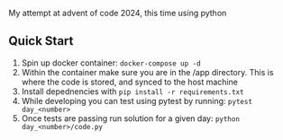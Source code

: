 My attempt at advent of code 2024, this time using python

## Quick Start

1. Spin up docker container: `docker-compose up -d`
2. Within the container make sure you are in the /app directory. This is where the code is stored, and synced to the host machine
3. Install depednencies with `pip install -r requirements.txt`
4. While developing you can test using pytest by running: `pytest day_<number>`
5. Once tests are passing run solution for a given day: `python day_<number>/code.py`